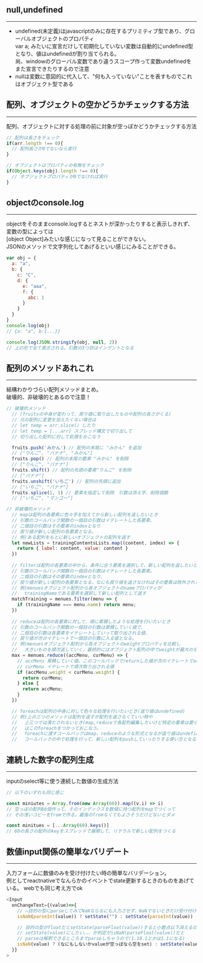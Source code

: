 ## null,undefined
---
- undefined(未定義)はjavascriptのみに存在するプリミティブ型であり、グローバルオブジェクトのプロパティ  
var a; みたいに宣言だけして初期化していない変数は自動的にundefined型となり、値はundefinedが割り当てられる。  
尚、windowのグローバル変数であり違うスコープ作って変数undefinedをまた宣言できたりするので注意
- nullは変数に意図的に代入して、"何も入っていない"ことを表すものでこれはオブジェクト型である


## 配列、オブジェクトの空かどうかチェックする方法
---
配列、オブジェクトに対する処理の前に対象が空っぽかどうかチェックする方法
```javascript
// 配列は長さをチェック
if(arr.length !== 0){
  // 配列長さが0でないなら実行
}

// オブジェクトはプロパティの有無をチェック
if(Object.keys(obj).length !== 0){
  // オブジェクトプロパティが0でなければ実行
}
```

## objectのconsole.log
---
objectをそのままconsole.logするとネストが深かったりすると表示しきれず、変数の型によっては  
[object Object]みたいな感じになって見ることができない。  
JSONのメソッドで文字列化してあげるといい感じにみることができる。  

```javascript
var obj = {
  a: "a",
  b: {
    c: "C",
    d: {
      e: "aaa",
      f: {
        abc: 1
      }
    }
  }
}
console.log(obj)
// {a: "a", b:{...}}

console.log(JSON.stringify(obj, null, 2))
// 上の形で全て表示される。引数の3つ目はインデントとなる
```

## 配列のメソッドあれこれ
---
結構わかりづらい配列メソッドまとめ。<br>
破壊的、非破壊的とあるので注意！
```javascript
// 破壊的メソッド
  // (fruitsの中身が変わって、戻り値に取り出したものや配列の長さがくる)
  // 元の配列に変更を加えたくない場合は
  // let temp = arr.slice() したり
  // let temp = [...arr] スプレッド構文で切り出して
  // 切り出した配列に対して処理をおこなう

  fruits.push('みかん') // 配列の末尾に "みかん" を追加
  // ["りんご", "バナナ", "みかん"]
  fruits.pop() // 配列の末尾の要素 "みかん" を削除
  // ["りんご", "バナナ"]
  fruits.shift() // 配列の先頭の要素"りんご" を削除
  // ["バナナ"]
  fruits.unshift('いちご') // 配列の先頭に追加
  // ["いちご", "バナナ"]
  fruits.splice(1, 1) // 要素を指定して削除　引数は添え字、削除個数
  // ["いちご", "マンゴー"]

// 非破壊的メソッド
  // mapは配列の各要素に色々手を加えてから新しい配列を返したいとき
  // 引数のコールバック関数の一個目の引数はイテレートした各要素、
  // 二個目の引数はその要素のindexとなり
  // 戻り値が新しい配列の各要素となる。
  // 例)ある配列をもとに新しいオブジェクトの配列を返す
  let newLists = trainingContentsLists.map((content, index) => {
    return { label: content, value: content }
  })
  
  // filterは配列の各要素の中から、条件に合う要素を選択して、新しい配列を返したいとき
  // 引数のコールバック関数の一個目の引数はイテレートした各要素、
  // 二個目の引数はその要素のindexとなり、
  // 戻り値が新しい配列の各要素となる。なにも戻り値を返さなければその要素は除外される。
  // 例)menuesオブジェクト配列から各オブジェクトのnameプロパティが
  // 　trainingNameである要素を選択して新しい配列として返す
  matchTraining = menues.filter(menu => {
    if (trainingName === menu.name) return menu;
  })
  
  // reduceは配列の各要素に対して、順に累積したような処理を行いたいとき
  // 引数のコールバック関数の一個目の引数は累積していく値で、
  // 二個目の引数は各要素をイテレートしていって取り出される値、
  // 戻り値が次のイテレートで一個目の引数に入る値となる。
  // 例)menuesオブジェクト配列から各オブジェクトのweightプロパティを比較し
  // 　大きいものを順次返していく。最終的にはオブジェクト配列の中でweightが最大のものを返す
  max = menues.reduce((accMenu, curMenu) => {
    // accMenu 累積していく値。このコールバックでreturnした値が次のイテレートでaccMenuに入る
    // curMenu イテレートで順次取り出される値
    if (accMenu.weight < curMenu.weight) {
      return curMenu;
    } else {
      return accMenu;
    }
  })

  // foreachは配列の中身に対して色々な処理を行いたいとき(返り値はundefined)
  // 例)上の三つのメソッドは配列を返すが配列を返さなくていい時や
  // 　上三つでは満たされないとき(map,reduceで各配列編集したいけど特定の要素は要らないとか)
  // 　はこのforeachをつかっておこなう。
  // 　foreachに渡すコールバックはmap、reduceのような形式となるが返り値はundefinedとなる。
  // 　コールバックの中で処理を行って、新しい配列をpushしていったりする使い方となる。
  ```

## 連続した数字の配列生成
---
inputのselect等に使う連続した数値の生成方法
```javascript
// 以下のいずれも同じ感じ

const miniutes = Array.from(new Array(60)).map((v,i) => i)
// 空っぽの配列60個作って、そのインデックスを数値に持つ配列をmapでつくって
// その浅いコピーをfromで作る。最後のfromなくてもよさそうだけどないとダメ

const minitues = [...Array(60).keys()]
// 60の長さの配列のkeyをスプレッドで展開して、リテラルで新しい配列をつくる
```

## 数値input関係の簡単なバリデート
---
入力フォームに数値のみを受け付けたい時の簡単なバリデーション。  
例としてreactnativeでなんらかのイベントでstate更新するときのものをあげている。
webでも同じ考え方でok
```javascript
<Input
  onChangeText={(value)=>{
    // ⇒目的の型にparseしてみてNaNならなにも入力させず、NaNでないときだけ受け付ける
    isNaN(parseInt(value)) ? setState("") : setState(parseInt(value))

    // 目的の型がfloatだとsetState(parseFloat(value))すると小数点以下消えるので
    // setState(value)にしたい、、、が判定がisNaN(parseFloat(value))だと
    // parseは解釈できるところまでparseしちゃうので(1.10.1とかは1.1になる)
    isNaN(value) ? (なにもしないかvalueが空っぽなら空をset) : setState(value)
  }}
>
```
